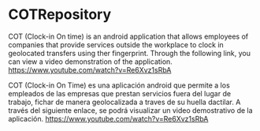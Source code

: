 # COTRepository

COT (Clock-in On time) is an android application that allows employees of companies that provide services outside the workplace to clock in
geolocated transfers using ther fingerprint.
Through the following link, you can view a video demonstration of the application. https://www.youtube.com/watch?v=Re6Xvz1sRbA

COT (Clock-in On Time) es una aplicación android que permite a los empleados de las empresas que prestan servicios fuera del lugar de trabajo, fichar de manera geolocalizada
a traves de su huella dactilar.
A través del siguiente enlace, se podrá visualizar un video demostrativo de la aplicación. https://www.youtube.com/watch?v=Re6Xvz1sRbA


